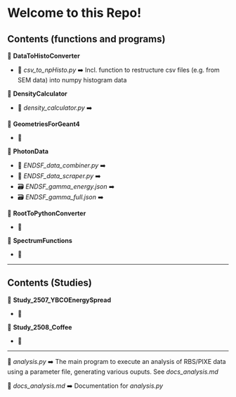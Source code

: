 # Welcome to this Repo!
## Contents (functions and programs)

:open_file_folder: **DataToHistoConverter**

- :closed_book: _csv_to_npHisto.py_ :arrow_right: Incl. function to restructure csv files (e.g. from SEM data) into numpy histogram data
  
:open_file_folder: **DensityCalculator**

- :closed_book: _density_calculator.py_ :arrow_right: 
  
:open_file_folder: **GeometriesForGeant4**

- :closed_book:

:open_file_folder: **PhotonData**

- :closed_book: _ENDSF_data_combiner.py_ :arrow_right:
- :closed_book: _ENDSF_data_scraper.py_ :arrow_right:
- :card_file_box: _ENDSF_gamma_energy.json_ :arrow_right:
- :card_file_box: _ENDSF_gamma_full.json_ :arrow_right:
  
:open_file_folder: **RootToPythonConverter**

- :closed_book:
  
:open_file_folder: **SpectrumFunctions**

- :closed_book:
  
----- 
## Contents (Studies)

:file_folder: **Study_2507_YBCOEnergySpread**

- :blue_book:

:file_folder: **Study_2508_Coffee**

- :blue_book:

-----
:page_with_curl: _analysis.py_ :arrow_right: The main program to execute an analysis of RBS/PIXE data using a parameter file, generating various ouputs. See _docs_analysis.md_ 

:page_with_curl: _docs_analysis.md_ :arrow_right: Documentation for _analysis.py_